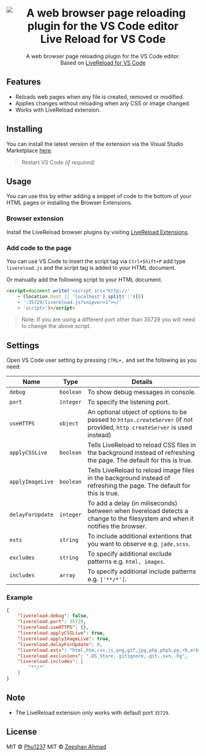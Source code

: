 <h1 align="center">
    <img src="https://i.imgur.com/Po1oqJ4.png" alt="A web browser page reloading plugin for the VS Code editor" />
    <br/> Live Reload for VS Code
</h1>

<p align="center">
    A web browser page reloading plugin for the VS Code editor.<br/>
	Based on <a href="https://marketplace.visualstudio.com/items?itemName=ziishaned.livereload">LiveReload for VS Code</a>
</p>

## Features

- Reloads web pages when any file is created, removed or modified.
- Applies changes without reloading when any CSS or image changed.
- Works with LiveReload extension.

## Installing

You can install the latest version of the extension via the Visual Studio Marketplace [here](https://marketplace.visualstudio.com/items?itemName=phu1237.livereload).

> Restart VS Code _(if required)_

## Usage

You can use this by either adding a snippet of code to the bottom of your HTML pages or installing the Browser Extensions.

### Browser extension

Install the LiveReload browser plugins by visiting [LiveReload Extensions](http://livereload.com/extensions/).

### Add code to the page

You can use VS Code to insert the script tag via `Ctrl+Shift+P` add type `livereload.js` and the script tag is added to your HTML document.

Or manually add the following script to your HTML document.

```html
<script>document.write('<script src="http://'
    + (location.host || 'localhost').split(':')[0]
    + ':35729/livereload.js?snipver=1"></'
    + 'script>')</script>
```

> Note: If you are using a different port other than 35729 you will need to change the above script.

## Settings

Open VS Code user setting by pressing `CTRL+,` and set the following as you need:

|Name|Type|Details|
|-|-|-|
|`debug`|`boolean`|To show debug messages in console.|
|`port`|`integer`|To specify the listening port.|
|`useHTTPS`|`object`|An optional object of options to be passed to `https.createServer` (if not provided, `http.createServer` is used instead)|
|`applyCSSLive`|`boolean`|Tells LiveReload to reload CSS files in the background instead of refreshing the page. The default for this is true.|
|`applyImageLive`|`boolean`|Tells LiveReload to reload image files in the background instead of refreshing the page. The default for this is true.|
|`delayForUpdate`|`integer`|To add a delay (in miliseconds) between when livereload detects a change to the filesystem and when it notifies the browser.|
|`exts`|`string`|To include additional extentions that you want to observe e.g. `jade,scss`.|
|`excludes`|`string`|To specify additional exclude patterns e.g. `html, images`.|
|`includes`|`array`|To specify additional include patterns e.g. `['**/*']`.|

### Example

```json
{
    "livereload.debug": false,
    "livereload.port": 35729,
    "livereload.useHTTPS": {},
    "livereload.applyCSSLive": true,
    "livereload.applyImageLive": true,
    "livereload.delayForUpdate": 0,
    "livereload.exts": "html,htm,css,js,png,gif,jpg,php,php5,py,rb,erb,coffee",
    "livereload.exclusions": ".DS_Store,.gitignore,.git,.svn,.hg",
	"livereload.includes": [
		"**/*"
	]
}
```

## Note

- The LiveReload extension only works with default port `35729`.

## License

MIT © [Phu1237](https://twitter.com/Phu1237)
MIT © [Zeeshan Ahmad](https://twitter.com/ziishaned)
